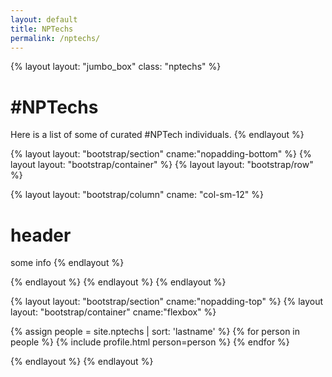```yaml
---
layout: default
title: NPTechs
permalink: /nptechs/
---
```


{% layout layout: "jumbo_box" class: "nptechs" %}
# #NPTechs
Here is a list of some of curated #NPTech individuals.
{% endlayout %}

{% layout layout: "bootstrap/section" cname:"nopadding-bottom" %}
{% layout layout: "bootstrap/container" %}
{% layout layout: "bootstrap/row" %}

{% layout layout: "bootstrap/column" cname: "col-sm-12" %}
# header
some info
{% endlayout %}

{% endlayout %}
{% endlayout %}
{% endlayout %}


{% layout layout: "bootstrap/section" cname:"nopadding-top"  %}
{% layout layout: "bootstrap/container" cname:"flexbox" %}

{% assign people = site.nptechs | sort: 'lastname' %}
{% for person in people %}
{% include profile.html person=person %}
{% endfor %}

{% endlayout %}
{% endlayout %}